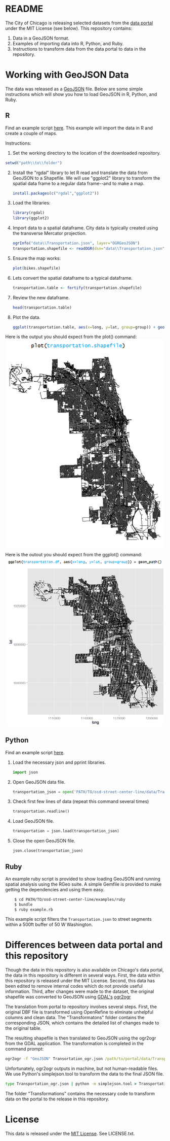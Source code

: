 README
======
The City of Chicago is releasing selected datasets from the [data portal](http://data.cityofchicago.org, 'Chicago Data Portal') under the MIT License (see below). This repository contains:
1. Data in a GeoJSON format.
2. Examples of importing data into R, Python, and Ruby.
3. Instructions to transform data from the data portal to data in the repository.

Working with GeoJSON Data
=========================
The data was released as a [GeoJSON](http://www.geojson.org/geojson-spec.html) file. Below are some simple instructions which will show you how to load GeoJSON in R, Python, and Ruby.

R
---
Find an example script [here](https://github.com/Chicago/osd-street-center-line/blob/master/examples/Importing%20GeoJSON%20R%20Demo.R, 'Importing GeoJSON data to R'). This example will import the data in R and create a couple of maps.

Instructions:
1. Set the working directory to the location of the downloaded repository.
```r
setwd("path\\to\\folder")
```
2. Install the "rgdal" library to let R read and translate the data from GeoJSON to a Shapefile. We will use "ggplot2" library to transform the spatial data frame to a regular data frame--and to make a map.
    ```r
    install.packages(c("rgdal","ggplot2"))
    ```
3. Load the libraries:
    ```r
    library(rgdal)
    library(ggplot2)
    ```
4. Import data to a spatial dataframe. City data is typically created using the transverse Mercator projection.
    ```r
    ogrInfo("data\\Transportation.json", layer="OGRGeoJSON")
    transportation.shapefile <- readOGR(dsn="data\\Transportation.json", layer="OGRGeoJSON", p4s="+proj=tmerc +ellps=WGS84")
    ```
5. Ensure the map works:
    ```r
    plot(bikes.shapefile)
    ```
6. Lets convert the spatial dataframe to a typical dataframe.
    ```r
    transportation.table <- fortify(transportation.shapefile)
    ```
7. Review the new dataframe.
    ```r
    head(transportation.table)
    ```
8. Plot the data.
    ```r
    ggplot(transportation.table, aes(x=long, y=lat, group=group)) + geom_path()
    ```
Here is the output you should expect from the plot() command:
![plot(transportation.shapefile)](/examples/R-plot-street-center-lines.png)
Here is the outout you should expect from the ggplot() command:
![ggplot(transportation.df, aes(x=long, y=lat, group=group))+geom_path()](/examples/R-ggplot-street-center-lines.png)
    
Python
------
Find an example script [here](https://github.com/Chicago/osd-street-center-line/blob/master/examples/Importing%20GeoJSON%20Python%20Demo.py, 'Importing GeoJSON data to Python Demo').

1. Load the necessary json and pprint libraries.
	```python
	import json
	```
2. Open GeoJSON data file.
	```python
	transportation_json = open('PATH/TO/osd-street-center-line/data/Transportation.json', 'r')
	```
3. Check first few lines of data (repeat this command several times)
    ```python
    transportation.readline()
    ```
4. Load GeoJSON file.
	```python
	transportation = json.load(transportation_json)
	```
5. Close the open GeoJSON file.
	```python
	json.close(transportation_json)
	```

Ruby
----

An example ruby script is provided to show loading GeoJSON and running spatial analysis using the RGeo suite. A simple Gemfile is provided to make getting the dependencies and using them easy.

        $ cd PATH/TO/osd-street-center-line/examples/ruby
        $ bundle
        $ ruby example.rb

This example script filters the `Transportation.json` to street segments within a 500ft buffer of 50 W Washington.


Differences between data portal and this repository
===================================================
Though the data in this repository is also available on Chicago's data portal, the data in this repository is different in several ways. First, the data within this repository is released under the MIT License. Second, this data has been edited to remove internal codes which do not provide useful information. Third, after changes were made to the dataset, the original shapefile was converted to GeoJSON using [GDAL's](http://www.gdal.org/, 'Geospatial Data Abstraction Library') [ogr2ogr](http://www.gdal.org/ogr2ogr.html)

The translation from portal to repository involves several steps. First, the original DBF file is transformed using OpenRefine to elminate unhelpful columns and clean data. The "Transformatons" folder contains the corresponding JSON, which contains the detailed list of changes made to the original table.

The resulting shapefile is then translated to GeoJSON using the ogr2ogr from the GDAL application. The transformation is completed in the command prompt:
```bat
ogr2ogr -f "GeoJSON" Transortation_ogr.json /path/to/portal/data/Transportation.shp
```
Unfortunately, ogr2ogr outputs in machine, but not human-readable files. We use Python's simplejson.tool to transform the data to the final JSON file.
```bat
type Transportation_ogr.json | python -m simplejson.tool > Transportation.json
```

The folder "Transformations" contains the necessary code to transform data on the portal to the release in this repository.

License
=======
This data is released under the [MIT License](http://opensource.org/licenses/MIT, 'MIT License'). See LICENSE.txt.